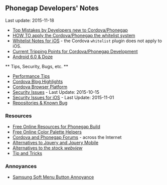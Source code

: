 ## Phonegap Developers' Notes ##
Last update: 2015-11-18

* [Top Mistakes by Developers new to Cordova/Phonegap](new-to-Phonegap.md)
* [HOW TO apply the Cordova/Phonegap the whitelist system](https://github.com/jessemonroy650/top-phonegap-mistakes/blob/master/the-whitelist-system.md)
* [Whitelist Notes for iOS](whitelist-ios-notes.md) - the Cordova `whitelist` plugin does not apply to iOS.
* [Current Tripping Points for Cordova/Phonegap Development](current-tripping-points.md)
* [Android 6.0 &amp; Doze](android-doze.md)

** Tips, Security, Bugs, etc. **

* [Performance Tips](get-performance.md)
* [Cordova Blog Highlights](cordova-blog-highlights.md)
* [Cordova Browser Platform](browser-platform.md)
* [Security Issues](security-issues.md) - Last Update: 2015-10-15
* [Security Issues for iOS](security-issues-ios.md) - Last Update: 2015-11-01
* [Repositories &amp; Known Bug](bugs.md)

### Resources ###

* [Free Online Resources for Phonegap Build](free-online-resources.md)
* [Free Online Color Palette Helpers](extended/color-palette-helpers.md)
* [Cordova and Phonegap Forums](cordova-phonegap-forums.md) - across the Internet
* [Alternatives to Jquery and Jquery Mobile](alternatives-to-jquery-mobile.md)
* [Alternatives to the stock *webview*](webview-alternatives.md)
* [Tip and Tricks](tips-and-tricks.md)

### Annoyances ###

* [Samsung Soft Menu Button Annoyance](annoyances/SamsungMenuButton.md)

